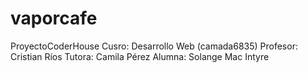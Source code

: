 # vaporcafe
ProyectoCoderHouse
Cusro: Desarrollo Web (camada6835)
Profesor: Cristian Ríos
Tutora: Camila Pérez
Alumna: Solange Mac Intyre

                                                                                                                                              